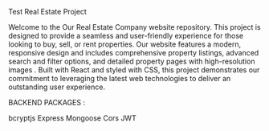 Test Real Estate Project 

Welcome to the Our Real Estate Company website repository. This project is designed to provide a seamless and user-friendly experience for those looking to buy, sell, or rent properties. Our website features a modern, responsive design and includes comprehensive property listings, advanced search and filter options, and detailed property pages with high-resolution images . Built with React and styled with  CSS, this project demonstrates our commitment to leveraging the latest web technologies to deliver an outstanding user experience.

BACKEND PACKAGES :

bcryptjs
Express
Mongoose
Cors
JWT